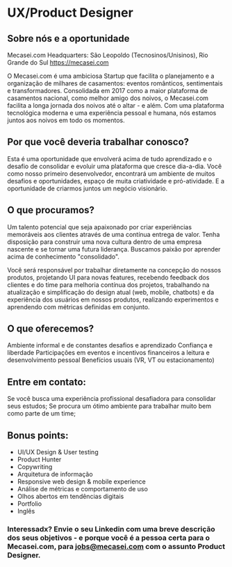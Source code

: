 # UX/Product Designer

## Sobre nós e a oportunidade

Mecasei.com
Headquarters: São Leopoldo (Tecnosinos/Unisinos), Rio Grande do Sul
https://mecasei.com

O Mecasei.com é uma ambiciosa Startup que facilita o planejamento e a organização de milhares de casamentos: eventos românticos, sentimentais e transformadores. Consolidada em 2017 como a maior plataforma de casamentos nacional, como melhor amigo dos noivos, o Mecasei.com facilita a longa jornada dos noivos até o altar - e além. Com uma plataforma tecnológica moderna e uma experiência pessoal e humana, nós estamos juntos aos noivos em todo os momentos.

## Por que você deveria trabalhar conosco?
Esta é uma oportunidade que envolverá acima de tudo aprendizado e o desafio de consolidar e evoluir uma plataforma que cresce dia-a-dia. Você como nosso primeiro desenvolvedor, encontrará um ambiente de muitos desafios e oportunidades, espaço de muita criatividade e pró-atividade. E a oportunidade de criarmos juntos um negócio visionário.

## O que procuramos?
Um talento potencial que seja apaixonado por criar experiências memoráveis aos clientes através de uma contínua entrega de valor. Tenha disposição para construir uma nova cultura dentro de uma empresa nascente e se tornar uma futura liderança. Buscamos paixão por aprender acima de conhecimento "consolidado".

Você será responsável por trabalhar diretamente na concepção do nossos produtos, projetando UI para novas features, recebendo feedback dos clientes e do time para melhoria contínua dos projetos, trabalhando na atualização e simplificação do design atual (web, mobile, chatbots) e da experiência dos usuários em nossos produtos, realizando experimentos e aprendendo com métricas definidas em conjunto.

## O que oferecemos?
Ambiente informal e de constantes desafios e aprendizado
Confiança e liberdade
Participações em eventos e incentivos financeiros a leitura e desenvolvimento pessoal
Benefícios usuais (VR, VT ou estacionamento)


## Entre em contato:
Se você busca uma experiência profissional desafiadora para consolidar seus estudos;
Se procura um ótimo ambiente para trabalhar muito bem como parte de um time;


## Bonus points:
- UI/UX Design & User testing
- Product Hunter
- Copywriting
- Arquitetura de informação
- Responsive web design & mobile experience
- Análise de métricas e comportamento de uso
- Olhos abertos em tendências digitais
- Portfolio
- Inglês

### Interessadx? Envie o seu Linkedin com uma breve descrição dos seus objetivos - e porque você é a pessoa certa para o Mecasei.com, para jobs@mecasei.com com o assunto Product Designer.
